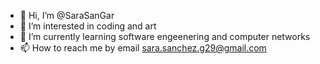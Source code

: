 - 👋 Hi, I’m @SaraSanGar
- 👀 I’m interested in coding and art
- 🌱 I’m currently learning software engeenering and computer networks
- 📫 How to reach me by email sara.sanchez.g29@gmail.com
